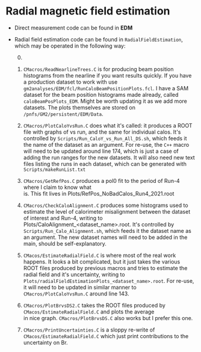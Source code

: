 # Radial magnetic field estimation 

- Direct measurement code can be found in **EDM**

- Radial field estimation code can be found in `RadialFieldEstimation`, which may be operated in the following way: 

  0)  
 
  1) `CMacros/ReadNearlineTrees.C` is for producing beam position histograms from the nearline if you want results quickly. If you have a production dataset to work with use `gm2analyses/EDM/fcl/RunCaloBeamPositionPlots.fcl`. I have a SAM dataset for the beam position histograms made already, called `caloBeamPosPlots_EDM`. Might be worth updating it as we add more datasets. The plots themselves are stored on `/pnfs/GM2/persistent/EDM/Data`.
  
  2) `CMacros/PlotCaloYvsRun.C` does what it's called: it produces a ROOT file with graphs of <y> vs run, and the same for individual calos. It's controlled by `Scripts/Run_CaloY_vs_Run_All_DS.sh`, which feeds it the name of the dataset as an argument. For re-use, the `C++` macro will need to be updated around line 174, which is just a case of adding the run ranges for the new datasets. It will also need new text files listing the runs in each dataset, which can be generated with `Scripts/makeRunList.txt`
 
  3) `CMacros/GetRefPos.C` produces a pol0 fit to the period of Run-4 where I claim to know what <Br> is. This fit lives in Plots/RefPos_NoBadCalos_Run4_2021.root
 
  4) `CMacros/CheckCaloAlignment.C` produces some histograms used to estimate the level of calorimeter misalignment between the dataset of interest and Run-4, writing to Plots/CaloAlignment_<dataset_name>.root. It's controlled by  `Scripts/Run_Calo_Alignment.sh`, which feeds it the dataset name as an argument. The new dataset names will need to be added in the main, should be self-explanatory.  
 
  5) `CMacos/EstimateRadialField.C` is where most of the real work happens. It looks a bit complicated, but it just takes the various ROOT files produced by previous macros and tries to estimate the radial field and it's uncertainty, writing to `Plots/radialFieldEstimationPlots_<dataset_name>.root`. For re-use, it will need to be updated in similar manner to `CMacros/PlotCaloYvsRun.C` around line 143.
 
  6) `CMacros/PlotBrvsDS2.C` takes the ROOT files produced by `CMacos/EstimateRadialField.C` and plots the average <Br> in nice graph. `CMacros/PlotBrvsDS.C` also works but I prefer this one.
 
  7) `CMacros/PrintUncertainties.C` is a sloppy re-write of `CMacos/EstimateRadialField.C` which just print contributions to the uncertainty on Br. 



